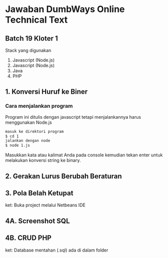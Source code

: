 # Jawaban DumbWays Online Technical Text
## Batch 19 Kloter 1
Stack yang digunakan
1. Javascript (Node.js)
2. Javascript (Node.js)
3. Java
4. PHP
## 1. Konversi Huruf ke Biner
### Cara menjalankan program

Program ini ditulis dengan javascript tetapi menjalankannya harus menggunakan Node.js


```sh
masuk ke direktori program
$ cd 1
jalankan dengan node
$ node 1.js
```

Masukkan kata atau kalimat Anda pada console kemudian tekan enter untuk melakukan konversi string ke binary.

## 2. Gerakan Lurus Berubah Beraturan

## 3. Pola Belah Ketupat
ket: Buka project melalui Netbeans IDE

## 4A. Screenshot SQL

## 4B. CRUD PHP
ket: Database mentahan (.sql) ada di dalam folder
